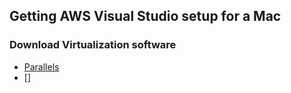 ## Getting AWS Visual Studio setup for a Mac

### Download Virtualization software

* [Parallels](https://www.parallels.com)
* []
